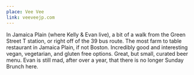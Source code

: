 ```yaml
---
place: Vee Vee
link: veeveejp.com
---
```

In Jamaica Plain (where Kelly & Evan live), a bit of a walk from the Green Street T station, or right off of the 39 bus route.  The most farm to table restaurant in Jamaica Plain, if not Boston. Incredibly good and interesting vegan, vegetarian, and gluten free options.  Great, but small, curated beer menu.  Evan is still mad, after over a year, that there is no longer Sunday Brunch here.
